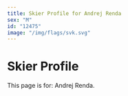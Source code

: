 ```yaml
---
title: Skier Profile for Andrej Renda
sex: "M"
id: "12475"
image: "/img/flags/svk.svg" 
---
```


# Skier Profile

This page is for: Andrej Renda.
    
